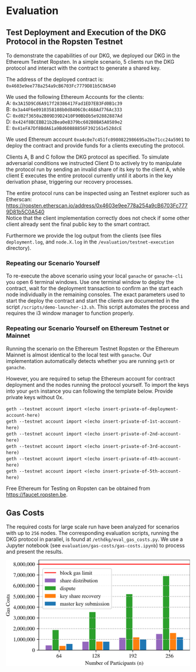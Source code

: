 
# Evaluation

## Test Deployment and Execution of the DKG Protocol in the Ropsten Testnet

To demonstrate the capabilities of our DKG, we deployed our DKG in the Ethereum Testnet Ropsten.
In a simple scenario, 5 clients run the DKG protocol and interact with the contract to generate a shared key.

The address of the deployed contract is: `0x4603e9ee778a254a9cB6703Fc7779D81b5C0A540`

We used the following Ethereum Accounts for the clients:  
A: `0x3A15D9Cd6A917f28386417Fad1ED7EB3Fd0B1c39`  
B: `0x3a44F6e0910358108b0d8406C0c468Ad776Ac333`  
C: `0xd02f3650a2B09D39D2410F90BbDb5e92882887Ad`  
D: `0x424f8BCEBB21b2Bea0eB379bc602B0BA5A0589e2`  
E: `0x41eFA7Df8BdA61a9Bd60888856F392161e528dcE`  

We used Ethereum account `0xa4c0e7c451fc0980822986695a2be71cc24a5901` to deploy the contract and provide funds for a clients executing the protocol.

Clients A, B and C follow the DKG protocol as specified.
To simulate adversarial conditions we instructed Client D to actively try to manipulate the protocol run by sending an invalid share of its key to the client A, while client E executes the entire protocol currently until it aborts in the key derivation phase, triggering our recovery processes.

The entire protocol runs can be inspected using an Testnet explorer such as Etherscan:  
<https://ropsten.etherscan.io/address/0x4603e9ee778a254a9cB6703Fc7779D81b5C0A540>  
Notice that the client implementation correctly does not check if some other client already sent the final public key to the smart contract.

Furthermore we provide the log output from the clients (see files `deployment.log`, and `node.X.log` in the `/evaluation/testnet-execution` directory).

### Repeating our Scenario Yourself

To re-execute the above scenario using your local `ganache` or `ganache-cli` you open 6 terminal windows.
Use one terminal window to deploy the contract, wait for the deployment transaction to confirm an the start each node individually in the remaining consoles. The exact parameters used to start the deploy the contract and start the clients are documented in the script `/scripts/demo-launcher-i3.sh`. This script automates the process and requires the i3 window manager to function properly.

### Repeating our Scenario Yourself on Ethereum Testnet or Mainnet

Running the scenario on the Ethereum Testnet Ropsten or the Ethereum Mainnet is almost identical to the local test with `ganache`. Our implementation automatically detects whether you are running `geth` or `ganache`.

However, you are required to setup the Ethereum account for contract deployment and the nodes running the protocol yourself.
To import the keys into your `geth` instance you can following the template below. Provide private keys without 0x.

`geth --testnet account import <(echo insert-private-of-deployment-account-here)`  
`geth --testnet account import <(echo insert-private-of-1st-account-here)`  
`geth --testnet account import <(echo insert-private-of-2nd-account-here)`  
`geth --testnet account import <(echo insert-private-of-3rd-account-here)`  
`geth --testnet account import <(echo insert-private-of-4th-account-here)`  
`geth --testnet account import <(echo insert-private-of-5th-account-here)`

Free Ethereum for Testing on Ropsten can be obtained from <https://faucet.ropsten.be>.

## Gas Costs

The required costs for large scale run have been analyzed for scenarios with up to `256` nodes.
The corresponding evaluation scripts, running the DKG protocol in parallel, is found at `/ethdkg/eval_gas_costs.py`.
We use a Jupyter notebook (see `evaluation/gas-costs/gas-costs.ipynb`) to process and present the results.

![Computational costs, measured in gas per transaction, for all the interactions with the smart contract](gas-costs/gas-costs.png)
